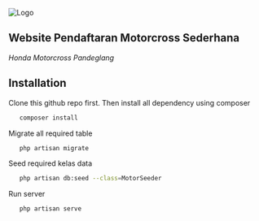 
![Logo](https://daftar.grasstrackid.com/img/kasal-cup-jc.png)



## Website Pendaftaran Motorcross Sederhana
_Honda Motorcross Pandeglang_


## Installation

Clone this github repo first. Then
install all dependency using composer

```bash
   composer install
```

Migrate all required table
```bash
   php artisan migrate
```

Seed required kelas data
```bash
   php artisan db:seed --class=MotorSeeder
```

Run server
```bash
   php artisan serve
```
    